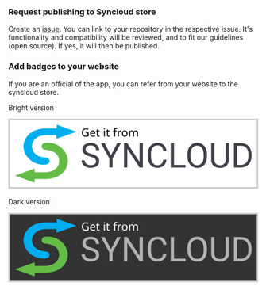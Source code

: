### Request publishing to Syncloud store

Create an [issue](https://github.com/syncloud/platform/issues). You can link to your repository in the respective issue. It's functionality and compatibility will be reviewed, and to fit our guidelines (open source). If yes, it will then be published.

### Add badges to your website

If you are an official of the app, you can refer from your website to the syncloud store.

Bright version

![](https://github.com/syncloud/syncloud.org/blob/master/images/badge_bright.svg)

Dark version

![](https://github.com/syncloud/syncloud.org/blob/master/images/badge_dark.svg)
